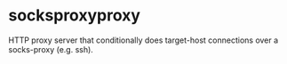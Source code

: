 # socksproxyproxy
HTTP proxy server that conditionally does target-host connections over a socks-proxy (e.g. ssh).
